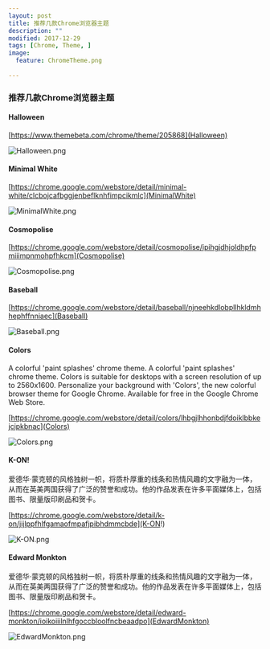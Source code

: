 ```yaml
---
layout: post
title: 推荐几款Chrome浏览器主题
description: ""
modified: 2017-12-29
tags: [Chrome, Theme, ]
image:
  feature: ChromeTheme.png
  
---
```


### 推荐几款Chrome浏览器主题

#### Halloween

[https://www.themebeta.com/chrome/theme/205868](Halloween)

![Halloween.png]()



#### Minimal White

[https://chrome.google.com/webstore/detail/minimal-white/clcbojcafbggjenbeflknhfimpcikmlc](MinimalWhite)

![MinimalWhite.png]()

#### Cosmopolise

[https://chrome.google.com/webstore/detail/cosmopolise/ipihgjdhjoldhpfpmiiimpnmohpfhkcm](Cosmopolise)

![Cosmopolise.png]()

#### Baseball

[https://chrome.google.com/webstore/detail/baseball/njneehkdlobpllhkldmhhephffnniaec](Baseball)

![Baseball.png]()

#### Colors

A colorful 'paint splashes' chrome theme.
A colorful 'paint splashes' chrome theme. Colors is suitable for desktops with a screen resolution of up to 2560x1600.
Personalize your background with 'Colors', the new colorful browser theme for Google Chrome. Available for free in the Google Chrome Web Store.

[https://chrome.google.com/webstore/detail/colors/lhbgjlhhonbdjfdoiklbbkejcipkbnac](Colors)

![Colors.png]()

#### K-ON!

爱德华·蒙克顿的风格独树一帜，将质朴厚重的线条和热情风趣的文字融为一体，从而在英美两国获得了广泛的赞誉和成功。他的作品发表在许多平面媒体上，包括图书、限量版印刷品和贺卡。

[https://chrome.google.com/webstore/detail/k-on/jijlppfhlfgamaofmpafjpibhdmmcbde](K-ON!)

![K-ON.png]()

#### Edward Monkton

爱德华·蒙克顿的风格独树一帜，将质朴厚重的线条和热情风趣的文字融为一体，从而在英美两国获得了广泛的赞誉和成功。他的作品发表在许多平面媒体上，包括图书、限量版印刷品和贺卡。

[https://chrome.google.com/webstore/detail/edward-monkton/ioikoiiilnlhfgoccbloolfncbeaadpo](EdwardMonkton)

![EdwardMonkton.png]()



